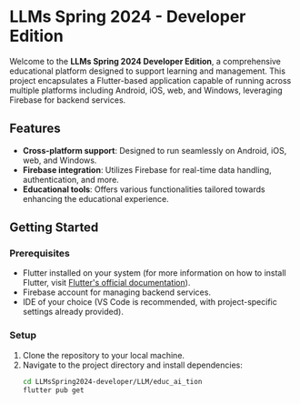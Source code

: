 # LLMs Spring 2024 - Developer Edition

Welcome to the **LLMs Spring 2024 Developer Edition**, a comprehensive educational platform designed to support learning and management. This project encapsulates a Flutter-based application capable of running across multiple platforms including Android, iOS, web, and Windows, leveraging Firebase for backend services.

## Features

- **Cross-platform support**: Designed to run seamlessly on Android, iOS, web, and Windows.
- **Firebase integration**: Utilizes Firebase for real-time data handling, authentication, and more.
- **Educational tools**: Offers various functionalities tailored towards enhancing the educational experience.

## Getting Started

### Prerequisites

- Flutter installed on your system (for more information on how to install Flutter, visit [Flutter's official documentation](https://flutter.dev/docs/get-started/install)).
- Firebase account for managing backend services.
- IDE of your choice (VS Code is recommended, with project-specific settings already provided).

### Setup

1. Clone the repository to your local machine.
2. Navigate to the project directory and install dependencies:
   ```bash
   cd LLMsSpring2024-developer/LLM/educ_ai_tion
   flutter pub get
